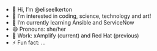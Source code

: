 - 👋 Hi, I’m @eliseelkerton
- 👀 I’m interested in coding, science, technology and art!
- 🌱 I’m currently learning Ansible and ServiceNow
- 😄 Pronouns: she/her
- 📁 Work: xAmplify (current) and Red Hat (previous)
- ⚡ Fun fact: ...

<!---
eliseelkerton/eliseelkerton is a ✨ special ✨ repository because its `README.md` (this file) appears on your GitHub profile.
You can click the Preview link to take a look at your changes.
--->
